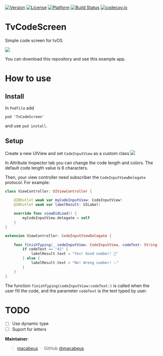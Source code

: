 [![Version](https://img.shields.io/cocoapods/v/TvCodeScreen.svg?style=flat)](http://cocoapods.org/pods/TvCodeScreen)
[![License](https://img.shields.io/cocoapods/l/TvCodeScreen.svg?style=flat)](http://cocoapods.org/pods/TvCodeScreen)
[![Platform](https://img.shields.io/cocoapods/p/TvCodeScreen.svg?style=flat)](http://cocoapods.org/pods/TvCodeScreen)
[![Build Status](https://travis-ci.org/getstalkr/TvCodeScreen.svg)](https://travis-ci.org/getstalkr/TvCodeScreen)
[![codecov.io](https://codecov.io/gh/getstalkr/TvCodeScreen/branch/master/graphs/badge.svg)](https://codecov.io/gh/getstalkr/TvCodeScreen/branch/master)


# TvCodeScreen
Simple code screen for tvOS

![](http://i.imgur.com/KRrcssn.png)

You can download this repository and see this example app.

# How to use

## Install
In `Podfile` add
```
pod 'TvCodeScreen'
```

and use `pod install`.

## Setup

Create a new UIView and set `CodeInputView` as a custom class
![](http://i.imgur.com/o17Ts1I.png)

In Attribute Inspector tab you can change the code length and colors. The default code length value is 6 characters.

Then, your view controller need subscriber the `CodeInputViewDelegate` protocol. For example:

```swift
class ViewController: UIViewController {

    @IBOutlet weak var myCodeInputView: CodeInputView!
    @IBOutlet weak var labelResult: UILabel!
    
    override func viewDidLoad() {
        myCodeInputView.delegate = self
    }
}

extension ViewController: CodeInputViewDelegate {
    
    func finishTyping(_ codeInputView: CodeInputView, codeText: String) {
        if codeText == "42" {
            labelResult.text = "Yes! Good number! 🎉"
        } else {
            labelResult.text = "No! Wrong number! 💥"
        }
    }
}
```

The function `finishTyping(codeInputView:codeText:)` is called when the user fill the code, and the parameter `codeText` is the text typed by user.

# TODO
- [ ] Use dynamic type
- [ ] Suport for letters

**Maintainer**:

> [macabeus](http://macalogs.com.br/) &nbsp;&middot;&nbsp;
> GitHub [@macabeus](https://github.com/macabeus)
